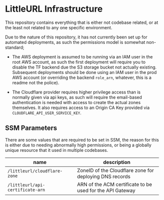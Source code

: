 # LittleURL Infrastructure

This repository contains everything that is either not codebase related, or at the least not related to any one specific environment.

Due to the nature of this repository, it has not currently been set up for automated deployments, as such the permissions
model is somewhat non-standard;

- The AWS deployment is assumed to be running via an IAM user in the root AWS account, as such the first deployment will
  require you to disable the TF backend due the S3 storage bucket not actually existing. Subsequent deployments should be
  done using an IAM user in the prod AWS account (or overriding the backend `role_arn`, whatever, this is a readme not the police).

- The Cloudflare provider requires higher privilege access than is normally given via api keys, as such will require the
  email-based authentication is needed with access to create the actual zones themselves.
  It also requires access to an Origin CA Key provided via `CLOUDFLARE_API_USER_SERVICE_KEY`.

## SSM Parameters

There are some values that are required to be set in SSM, the reason for this is either due to needing abnormally high permissions,
or being a globally unique resource that it used in multiple codebases.

| name                             | description                                               |
| -------------------------------- | --------------------------------------------------------- |
| `/littleurl/cloudflare-zone`     | ZoneID of the Cloudflare zone for deploying DNS records   |
| `/littleurl/api-certificate-arn` | ARN of the ACM certificate to be used for the API Gateway |